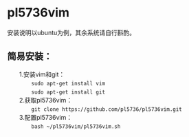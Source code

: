# pl5736vim
安装说明以ubuntu为例，其余系统请自行斟酌。<br>
## 简易安装：
　　1.安装vim和git：<br>
　　　　```sudo apt-get install vim```<br>
　　　　```sudo apt-get install git```<br>
　　2.获取pl5736vim：<br>
　　　　```git clone https://github.com/pl5736/pl5736vim.git```<br>
　　3.配置pl5736vim：<br>
　　　　```bash ~/pl5736vim/pl5736vim.sh```<br>
